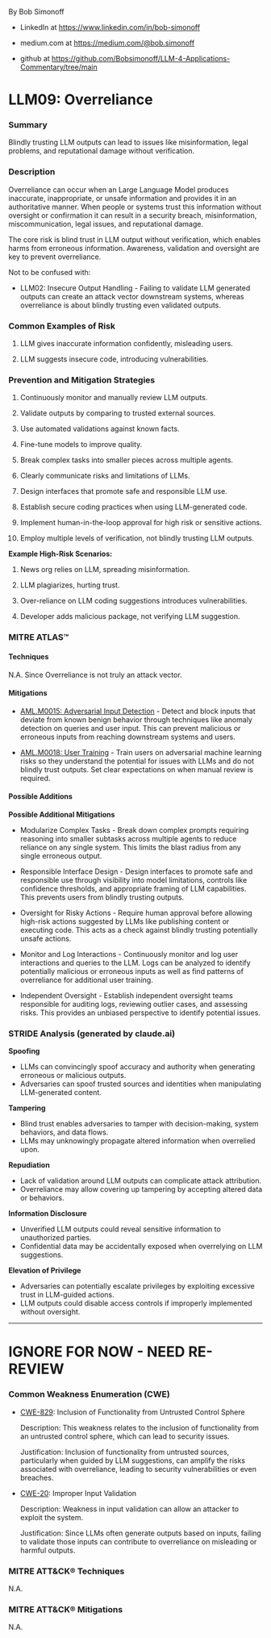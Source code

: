 By Bob Simonoff

- LinkedIn at https://www.linkedin.com/in/bob-simonoff

- medium.com at https://medium.com/@bob.simonoff

- github at https://github.com/Bobsimonoff/LLM-4-Applications-Commentary/tree/main


# LLM09: Overreliance

### Summary

Blindly trusting LLM outputs can lead to issues like misinformation, legal problems, and reputational damage without verification.

### Description

Overreliance can occur when an Large Language Model produces inaccurate, inappropriate, or unsafe information and provides it in an authoritative manner. When people or systems trust this information without oversight or confirmation it can result in a security breach, misinformation, miscommunication, legal issues, and reputational damage.

The core risk is blind trust in LLM output without verification, which enables harms from erroneous information. Awareness, validation and oversight are key to prevent overreliance.

Not to be confused with:
- LLM02: Insecure Output Handling - Failing to validate LLM generated outputs can create an attack vector downstream systems, whereas overreliance is about blindly trusting even validated outputs.


### Common Examples of Risk

1. LLM gives inaccurate information confidently, misleading users. 

2. LLM suggests insecure code, introducing vulnerabilities.


### Prevention and Mitigation Strategies

1. Continuously monitor and manually review LLM outputs.

2. Validate outputs by comparing to trusted external sources.

3. Use automated validations against known facts.

4. Fine-tune models to improve quality. 

5. Break complex tasks into smaller pieces across multiple agents.

6. Clearly communicate risks and limitations of LLMs.

7. Design interfaces that promote safe and responsible LLM use.

8. Establish secure coding practices when using LLM-generated code.

9. Implement human-in-the-loop approval for high risk or sensitive actions. 

10. Employ multiple levels of verification, not blindly trusting LLM outputs.

**Example High-Risk Scenarios:**

1. News org relies on LLM, spreading misinformation.

2. LLM plagiarizes, hurting trust.

3. Over-reliance on LLM coding suggestions introduces vulnerabilities. 

4. Developer adds malicious package, not verifying LLM suggestion.



### MITRE ATLAS™ 

#### Techniques

N.A. Since Overreliance is not truly an attack vector.

#### Mitigations

- [AML.M0015: Adversarial Input Detection](/mitigations/AML.M0015) - Detect and block inputs that deviate from known benign behavior through techniques like anomaly detection on queries and user input. This can prevent malicious or erroneous inputs from reaching downstream systems and users.

- [AML.M0018: User Training](/mitigations/AML.M0018) - Train users on adversarial machine learning risks so they understand the potential for issues with LLMs and do not blindly trust outputs. Set clear expectations on when manual review is required.

#### Possible Additions

**Possible Additional Mitigations** 

- Modularize Complex Tasks - Break down complex prompts requiring reasoning into smaller subtasks across multiple agents to reduce reliance on any single system. This limits the blast radius from any single erroneous output.

- Responsible Interface Design - Design interfaces to promote safe and responsible use through visibility into model limitations, controls like confidence thresholds, and appropriate framing of LLM capabilities. This prevents users from blindly trusting outputs.

- Oversight for Risky Actions - Require human approval before allowing high-risk actions suggested by LLMs like publishing content or executing code. This acts as a check against blindly trusting potentially unsafe actions.

- Monitor and Log Interactions - Continuously monitor and log user interactions and queries to the LLM. Logs can be analyzed to identify potentially malicious or erroneous inputs as well as find patterns of overreliance for additional user training.

- Independent Oversight - Establish independent oversight teams responsible for auditing logs, reviewing outlier cases, and assessing risks. This provides an unbiased perspective to identify potential issues.


### STRIDE Analysis (generated by claude.ai)

**Spoofing**

- LLMs can convincingly spoof accuracy and authority when generating erroneous or malicious outputs.
- Adversaries can spoof trusted sources and identities when manipulating LLM-generated content.

**Tampering**

- Blind trust enables adversaries to tamper with decision-making, system behaviors, and data flows.
- LLMs may unknowingly propagate altered information when overrelied upon.

**Repudiation** 

- Lack of validation around LLM outputs can complicate attack attribution.
- Overreliance may allow covering up tampering by accepting altered data or behaviors.

**Information Disclosure**

- Unverified LLM outputs could reveal sensitive information to unauthorized parties.
- Confidential data may be accidentally exposed when overrelying on LLM suggestions.

**Elevation of Privilege** 

- Adversaries can potentially escalate privileges by exploiting excessive trust in LLM-guided actions.
- LLM outputs could disable access controls if improperly implemented without oversight.


---

# IGNORE FOR NOW - NEED RE-REVIEW



### Common Weakness Enumeration (CWE)

- [CWE-829](https://cwe.mitre.org/data/definitions/829.html): Inclusion of Functionality from Untrusted Control Sphere

  Description: This weakness relates to the inclusion of functionality from an untrusted control sphere, which can lead to security issues.

  Justification: Inclusion of functionality from untrusted sources, particularly when guided by LLM suggestions, can amplify the risks associated with overreliance, leading to security vulnerabilities or even breaches.

- [CWE-20](https://cwe.mitre.org/data/definitions/20.html): Improper Input Validation
  
  Description: Weakness in input validation can allow an attacker to exploit the system.
  
  Justification: Since LLMs often generate outputs based on inputs, failing to validate those inputs can contribute to overreliance on misleading or harmful outputs.



### MITRE ATT&CK® Techniques

N.A.

### MITRE ATT&CK® Mitigations

N.A.



